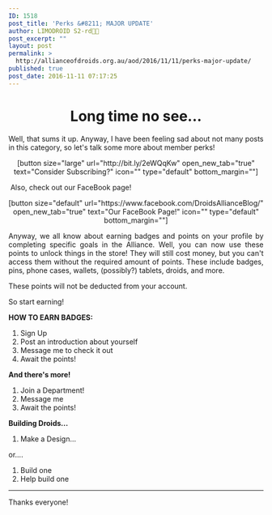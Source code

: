 ```yaml
---
ID: 1518
post_title: 'Perks &#8211; MAJOR UPDATE'
author: LIMODROID S2-rd🔭🔬
post_excerpt: ""
layout: post
permalink: >
  http://allianceofdroids.org.au/aod/2016/11/11/perks-major-update/
published: true
post_date: 2016-11-11 07:17:25
---
```

<h1 style="text-align: center;">Long time no see...</h1>
<p style="text-align: justify;">Well, that sums it up. Anyway, I have been feeling sad about not many posts in this category, so let's talk some more about member perks!</p>
<p style="text-align: center;">[button size="large" url="http://bit.ly/2eWQqKw" open_new_tab="true" text="Consider Subscribing?" icon="" type="default" bottom_margin=""]</p>
<p style="text-align: justify;"> Also, check out our FaceBook page!</p>
<p style="text-align: center;">[button size="default" url="https://www.facebook.com/DroidsAllianceBlog/" open_new_tab="true" text="Our FaceBook Page!" icon="" type="default" bottom_margin=""]</p>
<p style="text-align: justify;">Anyway, we all know about earning badges and points on your profile by completing specific goals in the Alliance. Well, you can now use these points to unlock things in the store! They will still cost money, but you can't access them without the required amount of points. These include badges, pins, phone cases, wallets, (possibly?) tablets, droids, and more.</p>
<p style="text-align: justify;">These points will not be deducted from your account.</p>
<p style="text-align: justify;">So start earning!</p>
<p style="text-align: justify;"><strong>HOW TO EARN BADGES:</strong></p>

<ol>
 	<li style="text-align: justify;">Sign Up</li>
 	<li style="text-align: justify;">Post an introduction about yourself</li>
 	<li style="text-align: justify;">Message me to check it out</li>
 	<li style="text-align: justify;">Await the points!</li>
</ol>
<strong>And there's more!</strong>
<ol>
 	<li>Join a Department!</li>
 	<li>Message me</li>
 	<li>Await the points!</li>
</ol>
<strong>Building Droids...</strong>
<ol>
 	<li>Make a Design...</li>
</ol>
or....
<ol>
 	<li>Build one</li>
 	<li>Help build one</li>
</ol>

<hr />

Thanks everyone!